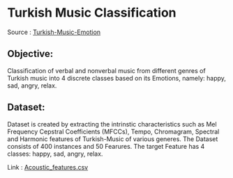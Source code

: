 # **Turkish Music Classification**
Source : [Turkish-Music-Emotion](https://archive.ics.uci.edu/dataset/862/turkish+music+emotion)

## Objective:
Classification of verbal and nonverbal music from different genres of Turkish music into 4 discrete classes based on its Emotions,
namely: happy, sad, angry, relax.

## Dataset:
Dataset is created by extracting the intrinstic characteristics such as Mel Frequency Cepstral Coefficients (MFCCs), Tempo, Chromagram, Spectral and Harmonic features of Turkish-Music of various generes. The Dataset consists of 400 instances and 50 Fearures. The target Feature has 4 classes: happy, sad, angry, relax. 

Link : [Acoustic_features.csv](Acoustic_features.csv)




